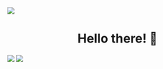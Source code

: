 <img src="https://komarev.com/ghpvc/?username=RadonCoding&label=Visitor count&color=79ff97&style=flat" />
<h1 align="center">Hello there! 👋</h1>

<img align="center" src="https://github-readme-stats.vercel.app/api/top-langs/?username=RadonCoding&layout=compact&show_icons=true&title_color=fff&icon_color=79ff97&text_color=9f9f9f&bg_color=151515"/>
<img align="center" img src="https://github-readme-stats.vercel.app/api?username=RadonCoding&show_icons=true&include_all_commits=true&show_icons=true&title_color=fff&icon_color=79ff97&text_color=9f9f9f&bg_color=151515"/>
